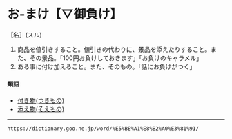 # お‐まけ【▽御負け】

［名］(スル)
1. 商品を値引きすること。値引きの代わりに、景品を添えたりすること。また、その景品。「100円お負けしておきます」「お負けのキャラメル」
2. ある事に付け加えること。また、そのもの。「話にお負けがつく」
    

#### 類語

-   [付き物(つきもの)](https://dictionary.goo.ne.jp/word/%E4%BB%98%E7%89%A9_%28%E3%81%A4%E3%81%8D%E3%82%82%E3%81%AE%29/#jn-147005)
-   [添え物(そえもの)](https://dictionary.goo.ne.jp/word/%E6%B7%BB%E7%89%A9/#jn-129696)

---
`https://dictionary.goo.ne.jp/word/%E5%BE%A1%E8%B2%A0%E3%81%91/`